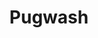 ---
title: "Pugwash"
summary: "Pugwash are an Irish pop band fronted by Drimnagh-born musician Thomas Walsh. Pugwash has released six albums since its debut LP Almond Tea in 1999. Influences on the band's sound are regularly cited as including XTC, Electric Light Orchestra and Jeff Lynne, the Beach Boys, the Kinks, Honeybus and the Beatles, though Walsh dismisses the Beatles comparisons as \"lazy\"."
slug: "pugwash"
image: "pugwash.jpg"
apple_music_artist_url: "https://music.apple.com/gb/artist/pugwash/208495684"
wikipedia_url: "https://en.wikipedia.org/wiki/Pugwash_(band)"
---